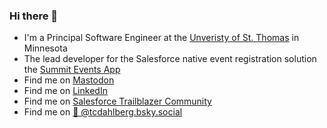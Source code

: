### Hi there 👋
- I'm a Principal Software Engineer at the <a href="https://stthomas.edu">Unveristy of St. Thomas</a> in Minnesota
- The lead developer for the Salesforce native event registration solution the <a href="https://sfdo-community-sprints.github.io/summit-events-app-documentation/">Summit Events App</a>
- Find me on <a rel="me" href="https://mastodon.world/@tcdahlberg">Mastodon</a>
- Find me on <a href="https://www.linkedin.com/in/thaddaeus/">LinkedIn</a>
- Find me on <a href="https://trailblazer.me/id/tdahlberg">Salesforce Trailblazer Community</a>
- Find me on <a href="https://bsky.app/profile/tcdahlberg.bsky.social">🦋 @tcdahlberg.bsky.social</a>
